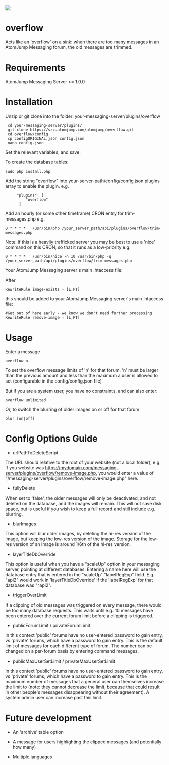 <img src="https://atomjump.com/images/logo80.png">

# overflow

Acts like an 'overflow' on a sink: when there are too many messages in an AtomJump Messaging forum, the old messages are trimmed.

# Requirements

AtomJump Messaging Server >= 1.0.0


# Installation


Unzip or git clone into the folder: your-messaging-server/plugins/overflow

```
 cd your-messaging-server/plugins/
 git clone https://src.atomjump.com/atomjump/overflow.git
 cd overflow/config
 cp configORIGINAL.json config.json
 nano config.json
```

Set the relevant variables, and save.

To create the database tables:
```
sudo php install.php
```

Add the string "overflow" into your-server-path/config/config.json plugins array to enable the plugin. e.g. 
```
     "plugins": [
         "overflow"
      ]
```

Add an hourly (or some other timeframe) CRON entry for trim-messages.php e.g.

```
0 * * * *   /usr/bin/php /your_server_path/api/plugins/overflow/trim-messages.php
```

Note: if this is a heavily trafficked server you may be best to use a 'nice' command on this CRON, so that it runs as a low-priority e.g.

```
0 * * * *	/usr/bin/nice -n 10 /usr/bin/php -q /your_server_path/api/plugins/overflow/trim-messages.php
```


Your AtomJump Messaging server's main .htaccess file:

After 
```
RewriteRule image-exists - [L,PT]
```
this should be added to your AtomJump Messaging server's main .htaccess file:
```
#Get out of here early - we know we don't need further processing
RewriteRule remove-image - [L,PT]
```


# Usage

Enter a message
```
overflow n
```
To set the overflow message limits of 'n' for that forum. 'n' must be larger than the previous amount and less than the maximum a user is allowed to set (configurable in the config/config.json file)

But if you are a system user, you have no constraints, and can also enter:
```
overflow unlimited
```

Or, to switch the blurring of older images on or off for that forum
```
blur [on|off]
```


# Config Options Guide

* urlPathToDeleteScript

The URL should relative to the root of your website (not a local folder), e.g. if you website was https://mydomain.com/messaging-server/plugins/overflow/remove-image.php, you would enter a value of "/messaging-server/plugins/overflow/remove-image.php" here.


* fullyDelete

When set to 'false', the older messages will only be deactivated, and not deleted on the database, and the images will remain. This will not save disk space, but is useful if you wish to keep a full record and still include e.g. blurring.

* blurImages

This option will blur older images, by deleting the hi-res version of the image, but keeping the low-res version of the image. Storage for the low-res version of an image is around 1/6th of the hi-res version.

* layerTitleDbOverride

This option is useful when you have a "scaleUp" option in your messaging server, pointing at different databases.  Entering a name here will use the database entry that is entered in the "scaleUp" "labelRegExp" field. E.g. "api2" would work in 'layerTitleDbOverride' if the 'labelRegExp' for that database was "^api2".

* triggerOverLimit

If a clipping of old messages was triggered on every message, there would be too many database requests. This waits until e.g. 10 messages have been entered over the current forum limit before a clipping is triggered.

* publicForumLimit / privateForumLimit

In this context 'public' forums have no user-entered password to gain entry, vs 'private' forums, which have a password to gain entry. This is the default limit of messages for each different type of forum.  The number can be changed on a per-forum basis by entering command messages.

* publicMaxUserSetLimit / privateMaxUserSetLimit

In this context 'public' forums have no user-entered password to gain entry, vs 'private' forums, which have a password to gain entry. This is the maximum number of messages that a general user can themselves increase the limit to (note: they cannot decrease the limit, because that could result in other people's messages disappearing without their agreement). A system admin user can increase past this limit.


# Future development

* An 'archive' table option

* A message for users highlighting the clipped messages (and potentially how many)

* Multiple languages

